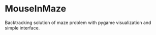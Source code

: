 # MouseInMaze
Backtracking solution of maze problem with pygame visualization and simple interface.


